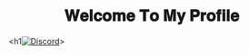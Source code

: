 <h1 align=center>𝐖𝐞𝐥𝐜𝐨𝐦𝐞 𝐓𝐨 𝐌𝐲 𝐏𝐫𝐨𝐟𝐢𝐥𝐞</h1>

<h1[![Discord](https://www.insidehighered.com/sites/default/files/2023-04/Discord-Symbol.png)](https://discord.com/users/1098733763128733746)> </h1>
